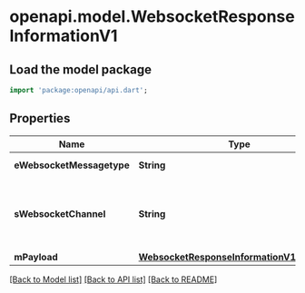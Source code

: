 # openapi.model.WebsocketResponseInformationV1

## Load the model package
```dart
import 'package:openapi/api.dart';
```

## Properties
Name | Type | Description | Notes
------------ | ------------- | ------------- | -------------
**eWebsocketMessagetype** | **String** | The Type of message | 
**sWebsocketChannel** | **String** | The Channel on which to route the websocket message | 
**mPayload** | [**WebsocketResponseInformationV1MPayload**](WebsocketResponseInformationV1MPayload.md) |  | 

[[Back to Model list]](../README.md#documentation-for-models) [[Back to API list]](../README.md#documentation-for-api-endpoints) [[Back to README]](../README.md)


